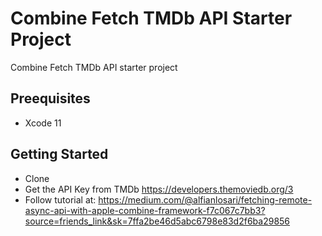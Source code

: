 # Combine Fetch TMDb API Starter Project

Combine Fetch TMDb API starter project

## Preequisites
- Xcode 11

## Getting Started

- Clone
- Get the API Key from TMDb https://developers.themoviedb.org/3
- Follow tutorial at: https://medium.com/@alfianlosari/fetching-remote-async-api-with-apple-combine-framework-f7c067c7bb3?source=friends_link&sk=7ffa2be46d5abc6798e83d2f6ba29856
